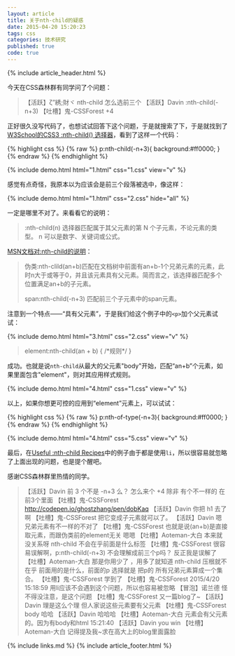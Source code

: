 ```yaml
---
layout: article
title: 关于nth-child的疑惑
date: 2015-04-20 15:20:23
tags: css
categories: 技术研究
published: true
code: true
---
```


{% include  article_header.html %}

今天在CSS森林群有同学问了个问题：

>  【活跃】ζ”綉;財ヾ
> nth-child 怎么选前三个
>  【活跃】Davin
> :nth-child(-n+3)
> 【吐槽】鬼-CSSForest
> +4

正好很久没写代码了，也想试试回答下这个问题，于是就搜索了下，于是就找到了 [W3School的CSS3 :nth-child() 选择器](http://www.w3school.com.cn/cssref/selector_nth-child.asp)，看到了这样一个代码：

{% highlight css %}
{% raw %}
p:nth-child(-n+3){
	background:#ff0000;
}
{% endraw %}
{% endhighlight %}

{% include demo.html html="1.html" css="1.css" view="v" %}

感觉有点奇怪，我原本以为应该会是前三个段落被选中，像这样：

{% include demo.html html="1.html" css="2.css" hide="all" %}

一定是哪里不对了。来看看它的说明：

> :nth-child(n) 选择器匹配属于其父元素的第 N 个子元素，不论元素的类型。
n 可以是数字、关键词或公式。

[MSN文档对:nth-child的说明](https://developer.mozilla.org/zh-CN/docs/Web/CSS/:nth-child)：

> 伪类:nth-clild(an+b)匹配在文档树中前面有an+b-1个兄弟元素的元素，此时n大于或等于0，并且该元素具有父元素。简而言之，该选择器匹配多个位置满足an+b的子元素。
> 
> span:nth-child(-n+3)
匹配前三个子元素中的span元素。

注意到一个特点——“具有父元素”，于是我们给这个例子中的`<p>`加个父元素试试：

{% include demo.html html="3.html" css="2.css" view="v" %}

>element:nth-child(an + b) { 
  /\*规则\*/
}

成功。也就是说`nth-child`从最大的父元素"body"开始，匹配“an+b”个元素，如果里面包含"element"，则对其应用样式规则。

{% include demo.html html="4.html" css="1.css" view="v" %}

以上，如果你想更可控的应用到“element”元素上，可以试试：

{% highlight css %}
{% raw %}
p:nth-of-type(-n+3){
	background:#ff0000;
}
{% endraw %}
{% endhighlight %}

{% include demo.html html="4.html" css="5.css" view="v" %}

最后，在[Useful :nth-child Recipes](https://css-tricks.com/useful-nth-child-recipies/)中的例子由于都是使用`li`，所以很容易就忽略了上面出现的问题，也是提个醒吧。

感谢CSS森林群里热情的同学。

>【活跃】Davin
> 前 3 个不是 -n+3 么？
> 怎么来个 +4
> 除非
> 有个不一样的
> 在前3个里面
> 【吐槽】鬼-CSSForest
> http://codepen.io/ghostzhang/pen/dobKaq
> 【活跃】Davin
> 你把 h1 去了啊
> 【吐槽】鬼-CSSForest
> 把它变成子元素就可以了。
> 【活跃】Davin
> 嗯
> 兄弟元素有不一样的不对了
> 【吐槽】鬼-CSSForest
> 也就是说(an+b)是直接取元素，而跟伪类前的element无关
> 嗯嗯
> 【吐槽】Aoteman-大白
> 本来就没关系呀
> nth-child 不会在乎前面是什么标签
> 【吐槽】鬼-CSSForest
> 很容易误解啊，p:nth-child(-n+3) 不会理解成前三个p吗？
> 反正我是误解了
> 【吐槽】Aoteman-大白
> 那是你用少了   ，用多了就知道 nth-child 压根就不在乎 前面用的是什么，前面的p 选择就是 把p的 所有兄弟元素算成一个集合。
> 【吐槽】鬼-CSSForest
> 学到了
> 【吐槽】鬼-CSSForest 2015/4/20 15:18:59
> 用li应该不会遇到这个问题，所以也容易被忽略
> 【冒泡】诺兰德
> 怪不得没注意，是这个问题
> 【吐槽】鬼-CSSForest
> 又一篇blog了~
> 【活跃】Davin
> 理是这么个理
> 但人家说这些元素要有父元素
> 【吐槽】鬼-CSSForest
> body
> 哈哈
> 【活跃】Davin
> 哈哈哈
> 【吐槽】Aoteman-大白
> 元素会有父元素的。因为有body和html
> 15:21:40
> 【活跃】Davin
> you win
> 【吐槽】Aoteman-大白
> 记得提及我~求在高大上的blog里面露脸


{% include links.md %}
{% include article_footer.html %}
